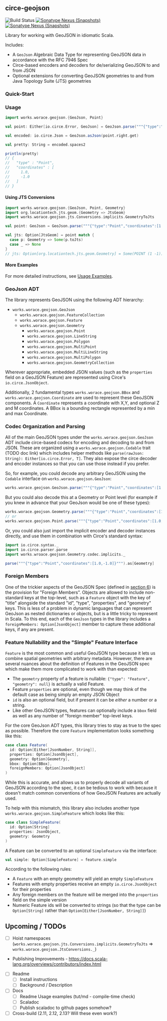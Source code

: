 ## circe-geojson

![Build Status](https://github.com/worace/circe-geojson/workflows/CI/badge.svg)
[![Sonatype Nexus (Snapshots)](https://img.shields.io/nexus/s/https/oss.sonatype.org/works.worace/circe-geojson-core_2.12.svg)](https://oss.sonatype.org/content/repositories/snapshots/works/worace/circe-geojson-core_2.12/)
[![Sonatype Nexus (Snapshots)](https://img.shields.io/nexus/s/https/oss.sonatype.org/works.worace/circe-geojson-jts_2.12.svg)](https://oss.sonatype.org/content/repositories/snapshots/works/worace/circe-geojson-jts_2.12/)

Library for working with GeoJSON in idiomatic Scala.

Includes:

* A `GeoJson` Algebraic Data Type for representing GeoJSON data in accordance with the RFC 7946 Spec
* Circe-based encoders and decoders for de/serializing GeoJSON to and from JSON
* Optional extensions for converting GeoJSON geometries to and from Java Topology Suite (JTS) geometries

### Quick-Start

### Usage

```scala
import works.worace.geojson.{GeoJson, Point}

val point: Either[io.circe.Error, GeoJson] = GeoJson.parse("""{"type":"Point","coordinates":[1.0,-1.0]}""")

val encoded: io.circe.Json = GeoJson.asJson(point.right.get)

val pretty: String = encoded.spaces2

println(pretty)
// {
//   "type" : "Point",
//   "coordinates" : [
//     1.0,
//     -1.0
//   ]
// }
```

#### Using JTS Conversions


```scala
import works.worace.geojson.{GeoJson, Point, Geometry}
import org.locationtech.jts.geom.{Geometry => JtsGeom}
import works.worace.geojson.jts.Conversions.implicits.GeometryToJts

val point: GeoJson = GeoJson.parse("""{"type":"Point","coordinates":[1.0,-1.0]}""").right.get

val jts: Option[JtsGeom] = point match {
  case p: Geometry => Some(p.toJts)
  case _ => None
}
// jts: Option[org.locationtech.jts.geom.Geometry] = Some(POINT (1 -1))
```

#### More Examples

For more detailed instructions, see [Usage Examples](https://github.com/worace/circe-geojson/blob/master/docs/Usage.md).

### GeoJson ADT

The library represents GeoJSON using the following ADT hierarchy:

* `works.worace.geojson.GeoJson`
  * `works.worace.geojson.FeatureCollection`
  * `works.worace.geojson.Feature`
  * `works.worace.geojson.Geometry`
    * `works.worace.geojson.Point`
    * `works.worace.geojson.LineString`
    * `works.worace.geojson.Polygon`
    * `works.worace.geojson.MultiPoint`
    * `works.worace.geojson.MultiLineString`
    * `works.worace.geojson.MultiPolygon`
    * `works.worace.geojson.GeometryCollection`

Wherever appropriate, embedded JSON values (such as the `properties` field on a GeoJSON Feature) are represented using Circe's `io.circe.JsonObject`.

Additionally, 2 fundamental types `works.worace.geojson.BBox` and `works.worace.geojson.Coordinate` are used to represent these GeoJSON components. A `Coordinate` represents a coordinate with X,Y, and optional Z and M coordinates. A BBox is a bounding rectangle represented by a min and max Coordinate.

### Codec Organization and Parsing

All of the main GeoJSON types under the `works.worace.geojson.GeoJson` ADT include circe-based codecs for encoding and decoding to and from JSON. These are organized using a `works.worace.geojson.Codable` trait (TODO doc link) which includes helper methods like `parse(rawJson: String): Either[io.circe.Error, T]`. They also expose the circe decoder and encoder instances so that you can use those instead if you prefer.

So, for example, you could decode any arbitrary GeoJSON using the `Codable` interface on `works.worace.geojson.GeoJson`:

```scala
works.worace.geojson.GeoJson.parse("""{"type":"Point","coordinates":[1.0,-1.0]}""")
```

But you could also decode this at a Geometry or Point level (for example if you knew in advance that your GeoJson would be one of these types):

```scala
works.worace.geojson.Geometry.parse("""{"type":"Point","coordinates":[1.0,-1.0]}""")
// or
works.worace.geojson.Point.parse("""{"type":"Point","coordinates":[1.0,-1.0]}""")
```

Or, you could also just import the implicit encoder and decoder instances directly, and use them in combination with Circe's standard syntax:

```scala
import io.circe.syntax._
import io.circe.parser.parse
import works.wroace.geojson.Geometry.codec.implicits._

parse("""{"type":"Point","coordinates":[1.0,-1.0]}""").as[Geometry]
```

### Foreign Members

One of the trickier aspects of the GeoJSON Spec (defined in [section 6](https://tools.ietf.org/html/rfc7946#section-6)) is the provision for "Foreign Members". Objects are allowed to include non-standard keys at the top-level, such as a `Feature` object with the key of "title" alongside the standard "id", "type", "properties", and "geometry" keys. This is less of a problem in dynamic languages that can represent GeoJson as nested dictionaries or objects, but is a little tricky to represent in Scala. To this end, each of the `GeoJson` types in the library includes a `foreignMembers: Option[JsonObject]` member to capture these additional keys, if any are present.

### Feature Nullability and the "Simple" Feature Interface

`Feature` is the most common and useful GeoJSON type because it lets us combine spatial geometries with arbitrary metadata. However, there are several nuances about the definition of Features in the GeoJSON spec which make them more complicated to work with than expected:

* The `geometry` property of a feature is nullable: `{"type": "Feature", "geometry": null}` is actually a valid Feature.
* Feature `properties` are optional, even though we may think of the default case as being simply an empty JSON Object
* `id` is also an optional field, but if present it can be _either_ a number or a string.
* Like other GeoJSON types, features can optionally include a `bbox` field as well as any number of "foreign member" top-level keys.

For the core GeoJson ADT types, this library tries to stay as true to the spec as possible. Therefore the core `Feature` implementation looks something like this:

```scala
case class Feature(
  id: Option[Either[JsonNumber, String]],
  properties: Option[JsonObject],
  geometry: Option[Geometry],
  bbox: Option[BBox],
  foreignMembers: Option[JsonObject]
)
```

While this is accurate, and allows us to properly decode all variants of GeoJSON according to the spec, it can be tedious to work with because it doesn't match common conventions of how GeoJSON Features are actually used.

To help with this mismatch, this library also includes another type `works.worace.geojson.SimpleFeature` which looks like this:

```scala
case class SimpleFeature(
  id: Option[String]
  properties: JsonObject,
  geometry: Geometry
)
```

A Feature can be converted to an optional `SimpleFeature` via the interface:

```scala
val simple: Option[SimpleFeature] = feature.simple
```

According to the following rules:

* A `Feature` with an empty geometry will yield an empty `SimpleFeature`
* Features with empty properties receive an empty `io.circe.JsonObject` for their properties
* Any foreign members on the feature will be merged into the `properties` field on the simple version
* Numeric Feature ids will be converted to strings (so that the type can be `Option[String]` rather than `Option[Either[JsonNumber, String]]`)

## Upcoming / TODOs

* [ ] Hoist namespaces (`works.worace.geojson.jts.Conversions.implicits.GeometryToJts` => `works.worace.geojson.JtsConversions._`)
* Publishing Improvements - https://docs.scala-lang.org/overviews/contributors/index.html
* [ ] Readme
  * [ ] Install instructions
  * [ ] Background / Description
* [ ] Docs
  * [ ] Readme Usage examples (tut/md - compile-time check)
  * [ ] Scaladoc
  * [ ] Publish scaladoc to github pages somehow?
* [ ] Cross-build (2.11, 2.12, 2.13? Will these even work?)

